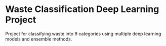 # Waste Classification Deep Learning Project

Project for classifying waste into 9 categories using multiple deep learning models and ensemble methods.
